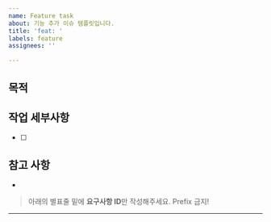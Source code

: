 ```yaml
---
name: Feature task
about: 기능 추가 이슈 템플릿입니다.
title: 'feat: '
labels: feature
assignees: ''

---
```


## 목적
> 

## 작업 세부사항
- [ ] 

## 참고 사항
-

> 아래의 별표줄 밑에  **요구사항 ID**만 작성해주세요. Prefix 금지!

********************
